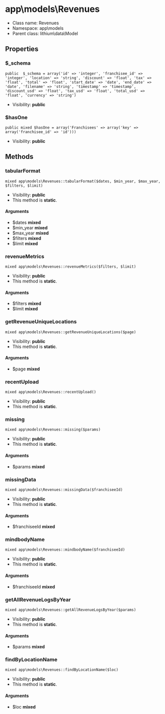 app\models\Revenues
===============






* Class name: Revenues
* Namespace: app\models
* Parent class: lithium\data\Model





Properties
----------


### $_schema

    public  $_schema = array('id' => 'integer', 'franchisee_id' => 'integer', 'location' => 'string', 'discount' => 'float', 'tax' => 'float', 'total' => 'float', 'start_date' => 'date', 'end_date' => 'date', 'filename' => 'string', 'timestamp' => 'timestamp', 'discount_usd' => 'float', 'tax_usd' => 'float', 'total_usd' => 'float', 'currency' => 'string')





* Visibility: **public**


### $hasOne

    public mixed $hasOne = array('Franchisees' => array('key' => array('franchisee_id' => 'id')))





* Visibility: **public**


Methods
-------


### tabularFormat

    mixed app\models\Revenues::tabularFormat($dates, $min_year, $max_year, $filters, $limit)





* Visibility: **public**
* This method is **static**.


#### Arguments
* $dates **mixed**
* $min_year **mixed**
* $max_year **mixed**
* $filters **mixed**
* $limit **mixed**



### revenueMetrics

    mixed app\models\Revenues::revenueMetrics($filters, $limit)





* Visibility: **public**
* This method is **static**.


#### Arguments
* $filters **mixed**
* $limit **mixed**



### getRevenueUniqueLocations

    mixed app\models\Revenues::getRevenueUniqueLocations($page)





* Visibility: **public**
* This method is **static**.


#### Arguments
* $page **mixed**



### recentUpload

    mixed app\models\Revenues::recentUpload()





* Visibility: **public**
* This method is **static**.




### missing

    mixed app\models\Revenues::missing($params)





* Visibility: **public**
* This method is **static**.


#### Arguments
* $params **mixed**



### missingData

    mixed app\models\Revenues::missingData($franchiseeId)





* Visibility: **public**
* This method is **static**.


#### Arguments
* $franchiseeId **mixed**



### mindbodyName

    mixed app\models\Revenues::mindbodyName($franchiseeId)





* Visibility: **public**
* This method is **static**.


#### Arguments
* $franchiseeId **mixed**



### getAllRevenueLogsByYear

    mixed app\models\Revenues::getAllRevenueLogsByYear($params)





* Visibility: **public**
* This method is **static**.


#### Arguments
* $params **mixed**



### findByLocationName

    mixed app\models\Revenues::findByLocationName($loc)





* Visibility: **public**
* This method is **static**.


#### Arguments
* $loc **mixed**



